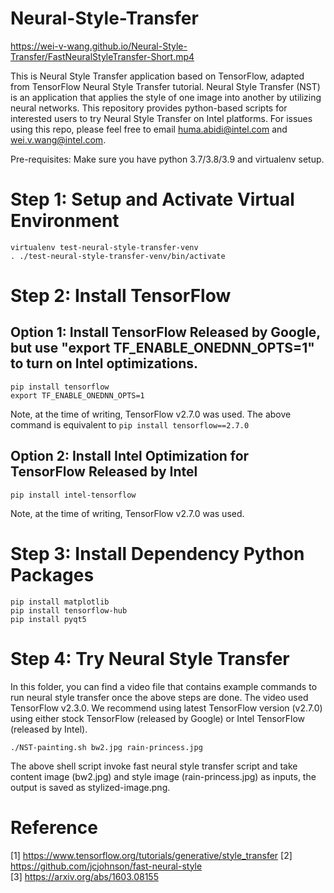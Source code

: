 # Neural-Style-Transfer
https://wei-v-wang.github.io/Neural-Style-Transfer/FastNeuralStyleTransfer-Short.mp4

This is Neural Style Transfer application based on TensorFlow, adapted from TensorFlow Neural Style Transfer tutorial. 
Neural Style Transfer (NST) is an application that applies the style of one image into another by utilizing neural networks. 
This repository provides python-based scripts for interested users to try Neural Style Transfer on Intel platforms. 
For issues using this repo, please feel free to email huma.abidi@intel.com and wei.v.wang@intel.com.


Pre-requisites: Make sure you have python 3.7/3.8/3.9 and virtualenv setup.

# Step 1: Setup and Activate Virtual Environment
```
virtualenv test-neural-style-transfer-venv
. ./test-neural-style-transfer-venv/bin/activate
```
# Step 2:  Install TensorFlow

## Option 1: Install TensorFlow Released by Google, but use "export TF_ENABLE_ONEDNN_OPTS=1" to turn on Intel optimizations. 
```
pip install tensorflow  
export TF_ENABLE_ONEDNN_OPTS=1
```

Note, at the time of writing, TensorFlow v2.7.0 was used. The above command is equivalent to ``pip install tensorflow==2.7.0``

## Option 2: Install Intel Optimization for TensorFlow Released by Intel
```
pip install intel-tensorflow
```
Note, at the time of writing, TensorFlow v2.7.0 was used. 

# Step 3: Install Dependency Python Packages
```
pip install matplotlib
pip install tensorflow-hub
pip install pyqt5
```


# Step 4: Try Neural Style Transfer 
In this folder, you can find a video file that contains example commands to run neural style transfer once the above steps are done. The video used TensorFlow v2.3.0. We recommend using latest TensorFlow version (v2.7.0) using either stock TensorFlow (released by Google) or Intel TensorFlow (released by Intel).  
```
./NST-painting.sh bw2.jpg rain-princess.jpg 
```
The above shell script invoke fast neural style transfer script and take content image (bw2.jpg) and style image (rain-princess.jpg) as inputs, the output is saved as stylized-image.png.  


# Reference

[1] https://www.tensorflow.org/tutorials/generative/style_transfer 
[2] https://github.com/jcjohnson/fast-neural-style  
[3] https://arxiv.org/abs/1603.08155
